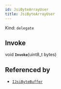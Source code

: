 ```yaml
---
id: JsiByteArrayUser
title: JsiByteArrayUser
---
```


Kind: `delegate`

## Invoke
void **`Invoke`**(uint8_t bytes)





## Referenced by
- [`IJsiByteBuffer`](IJsiByteBuffer)

